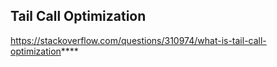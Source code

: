 
## Tail Call Optimization
https://stackoverflow.com/questions/310974/what-is-tail-call-optimization****

